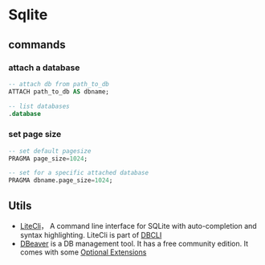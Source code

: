 # Sqlite


## commands

### attach a database

```sql
-- attach db from path_to_db
ATTACH path_to_db AS dbname;

-- list databases
.database
```

### set page size

```sql
-- set default pagesize
PRAGMA page_size=1024;

-- set for a specific attached database
PRAGMA dbname.page_size=1024;
```

## Utils

* [LiteCli](https://litecli.com/)， A command line interface for SQLite with auto-completion and syntax highlighting. LiteCli is part of [DBCLI](https://www.dbcli.com/)
* [DBeaver](https://dbeaver.io) is a DB management tool. It has a free community edition. It comes with some [Optional Extensions](https://github.com/dbeaver/dbeaver/wiki/Optional-extensions)

